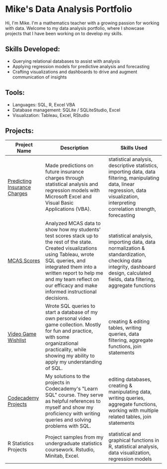 # Mike's Data Analysis Portfolio

Hi, I'm Mike. I'm a mathematics teacher with a growing passion for working with data. Welcome to my data analysis portfolio, where I showcase projects that I have been working on to develop my skills.

## Skills Developed:
- Querying relational databases to assist with analysis
- Applying regression models for predictive analysis and forecasting
- Crafting visualizations and dashboards to drive and augment communication of insights

## Tools:
- Languages: SQL, R, Excel VBA
- Database management: SQLite / SQLiteStudio, Excel
- Visualization: Tableau, Excel, RStudio

## Projects:
| Project Name | Description | Skills Used |
| --- | --- | --- |
| [Predicting Insurance Charges](https://github.com/mwdemos/Data-Analysis-Portfolio/blob/main/Predicting%20Insurance%20Charges/README.md) | Made predictions on future insurance charges through statistical analysis and regression models with Microsoft Excel and Visual Basic Applications (VBA). | statistical analysis, descriptive statistics, importing data, data filtering, manipulating data, linear regression, data visualization, interpreting correlation strength, forecasting |
| [MCAS Scores](https://mwdemos.github.io/Data-Analysis-Portfolio/) | Analyzed MCAS data to show how my students' test scores stack up to the rest of the state. Created visualizations using Tableau, wrote SQL queries, and integrated them into a written report to help me and my team reflect on our efficacy and make informed instructional decisions. | statistical analysis, importing data, data normalization & standardization, checking data integrity, dashboard design, calculated fields, data filtering, aggregate functions |
| [Video Game Wishlist](https://github.com/mwdemos/Data-Analysis-Portfolio/blob/main/Video%20Game%20Wishlist/README.md) | Wrote SQL queries to start a database of my own personal video game collection. Mostly for fun and practice, with some organizational practicality, while showing my ability to apply my understanding of SQL. | creating & editing tables, writing queries, data filtering, aggregate functions, join statements | 
| [Codecademy Projects](https://github.com/mwdemos/Data-Analysis-Portfolio/blob/main/Codecademy%20Projects/README.md) | My solutions to the projects in Codecademy's "Learn SQL" course. They serve as helpful references to myself and show my proficiency with writing queries and solving problems with SQL. | editing databases, creating & manipulating data, writing queries, aggregate functions, working with multiple related tables, join statements |
| R Statistics Projects | Project samples from my undergraduate statistics coursework. Rstudio, Minitab, Excel. | statistical and graphical functions in R, statistical analysis, data visualization, regression models |
